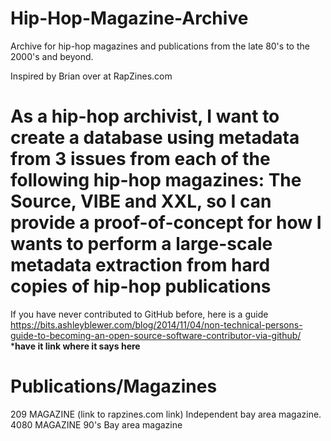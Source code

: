 # Hip-Hop-Magazine-Archive
Archive for hip-hop magazines and publications from the late 80's to the 2000's and beyond.

Inspired by Brian over at RapZines.com
# As a hip-hop archivist, I want to create a database using metadata from 3 issues from each of the following hip-hop magazines: The Source, VIBE and XXL, so I can provide a proof-of-concept for how I wants to perform a large-scale metadata extraction from hard copies of hip-hop publications

If you have never contributed to GitHub before, here is a guide https://bits.ashleyblewer.com/blog/2014/11/04/non-technical-persons-guide-to-becoming-an-open-source-software-contributor-via-github/ ***have it link where it says here** 


# Publications/Magazines
209 MAGAZINE (link to rapzines.com link) Independent bay area magazine.
4080 MAGAZINE 90's Bay area magazine

